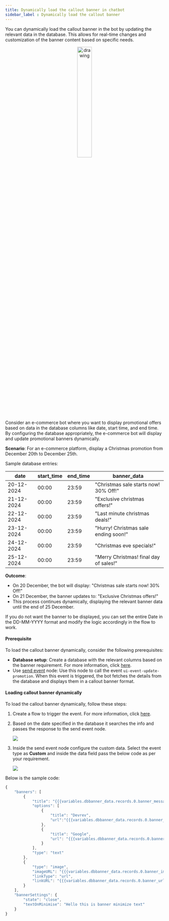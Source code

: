 ```yaml
---
title: Dynamically load the callout banner in chatbot
sidebar_label : Dynamically load the callout banner 
---
```


You can dynamically load the callout banner in the bot by updating the relevant data in the database. This allows for real-time changes and customization of the banner content based on specific needs. 

   <center><img src="https://i.imgur.com/BJgdGNZ.png" alt="drawing" width="30%"/></center>

Consider an e-commerce bot where you want to display promotional offers based on data in the database columns like date, start time, and end time. By configuring the database appropriately, the e-commerce bot will display and update promotional banners dynamically.

**Scenario**: For an e-commerce platform, display a Christmas promotion from December 20th to December 25th.

Sample database entries:

date | start_time | end_time |banner_data
-----|------------|----------|----------
20-12-2024  | 00:00 | 23:59	| "Christmas sale starts now! 30% Off!"
21-12-2024 | 00:00	| 23:59 |	"Exclusive christmas offers!"
22-12-2024 | 00:00 | 23:59	| "Last minute christmas deals!"
23-12-2024 | 00:00 | 23:59 | "Hurry! Christmas sale ending soon!"
24-12-2024 | 00:00 | 23:59| "Christmas eve specials!"
25-12-2024	| 00:00 | 23:59 | "Merry Christmas! final day of sales!"

**Outcome**:

* On 20 December, the bot will display: "Christmas sale starts now! 30% Off!"
* On 21 December, the banner updates to: "Exclusive Christmas offers!"
* This process continues dynamically, displaying the relevant banner data until the end of 25 December.

If you do not want the banner to be displayed, you can set the entire Date in the DD-MM-YYYY format and modify the logic accordingly in the flow to work.

#### Prerequisite

To load the callout banner dynamically, consider the following prerequisites:

* **Database setup**: Create a database with the relevant columns based on the banner requirement. For more information, click [here](https://docs.yellow.ai/docs/platform_concepts/studio/database#create-database-table).
* Use [send event](https://docs.yellow.ai/docs/platform_concepts/studio/build/nodes/action-nodes#11-send-event) node:  Use this node to call the event `ui-event-update-promotion`. When this event is triggered, the bot fetches the details from the database and displays them in a callout banner format.


#### Loading callout banner dynamically

To load the callout banner dynamically, follow these steps:

1. Create a flow to trigger the event. For more information, click [here](https://docs.yellow.ai/docs/platform_concepts/studio/build/Flows/configureflow#13-trigger-flow-using-event).
2. Based on the date specified in the database it searches the info and passes the response to the send event node.
 
   ![](https://i.imgur.com/EhPbfwm.png)
   
3. Inside the send event node configure the custom data. 
Select the event type as **Custom** and inside the data field pass the below code as per your requirement.

   ![](https://i.imgur.com/2mmbcV6.png)
     
Below is the sample code:

```javascript
{
    "banners": [
        {
            "title": "{{{variables.dbbanner_data.records.0.banner_message}}}",
            "options": [
                {
                    "title": "Devrev",
                    "url":"{{{variables.dbbanner_data.records.0.banner_but1}}}"
                },
                {
                    "title": "Google",
                    "url": "{{{variables.dbbanner_data.records.0.banner_but2}}} "
                }
            ],
            "type": "text"
        },
        {
            "type": "image",
            "imageURL": "{{{variables.dbbanner_data.records.0.banner_image}}} ",
            "linkType": "url",
            "linkURL": "{{{variables.dbbanner_data.records.0.banner_urlimage}}} "
        }
    ],
    "bannerSettings": {
        "state": "close",
        "textOnMinimise": "Hello this is banner minimize text"
    }
}
```
   





